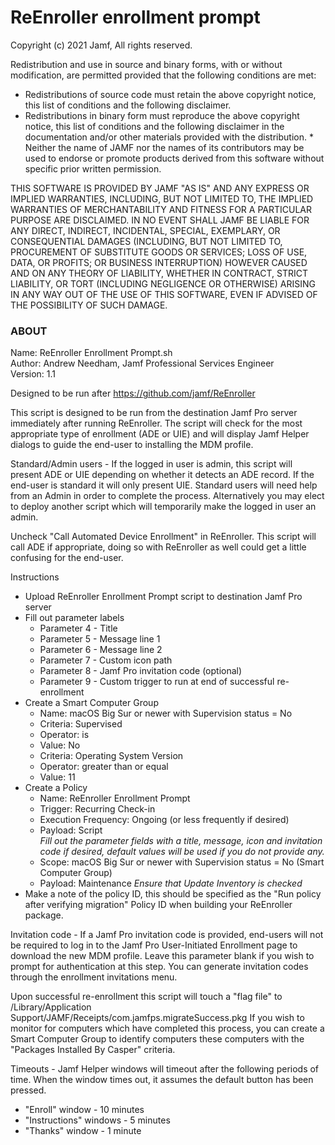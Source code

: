 # ReEnroller enrollment prompt

Copyright (c) 2021 Jamf, All rights reserved.

Redistribution and use in source and binary forms, with or without modification, are permitted provided that the following conditions are met:
   * Redistributions of source code must retain the above copyright notice, this list of conditions and the following disclaimer. 
   * Redistributions in binary form must reproduce the above copyright notice, this list of conditions and the following disclaimer in the documentation and/or other materials provided with the distribution. 
	* Neither the name of JAMF nor the names of its contributors may be used to endorse or promote products derived from this software without specific prior written permission.<br />

THIS SOFTWARE IS PROVIDED BY JAMF "AS IS" AND ANY EXPRESS OR IMPLIED WARRANTIES, INCLUDING, BUT NOT LIMITED TO, THE IMPLIED WARRANTIES OF MERCHANTABILITY AND FITNESS FOR A PARTICULAR PURPOSE ARE DISCLAIMED. IN NO EVENT SHALL JAMF BE LIABLE FOR ANY DIRECT, INDIRECT, INCIDENTAL, SPECIAL, EXEMPLARY, OR CONSEQUENTIAL DAMAGES (INCLUDING, BUT NOT LIMITED TO,  PROCUREMENT OF SUBSTITUTE GOODS OR SERVICES; LOSS OF USE, DATA, OR PROFITS; OR BUSINESS INTERRUPTION) HOWEVER CAUSED AND ON ANY THEORY OF LIABILITY, WHETHER IN CONTRACT, STRICT LIABILITY, OR TORT (INCLUDING NEGLIGENCE OR OTHERWISE) ARISING IN ANY WAY OUT OF THE USE OF THIS SOFTWARE, EVEN IF ADVISED OF THE POSSIBILITY OF SUCH DAMAGE.

### ABOUT

Name: ReEnroller Enrollment Prompt.sh<br />
Author: Andrew Needham, Jamf Professional Services Engineer<br />
Version: 1.1<br />

Designed to be run after https://github.com/jamf/ReEnroller

This script is designed to be run from the destination Jamf Pro server immediately after running ReEnroller. The script will check for the most appropriate type of enrollment (ADE or UIE) and will display Jamf Helper dialogs to guide the end-user to installing the MDM profile.<br />

Standard/Admin users - If the logged in user is admin, this script will present ADE or UIE depending on whether it detects an ADE record. If the end-user is standard it will only present UIE. Standard users will need help from an Admin in order to complete the process. Alternatively you may elect to deploy another script which will temporarily make the logged in user an admin.<br />

Uncheck "Call Automated Device Enrollment" in ReEnroller. This script will call ADE if appropriate, doing so with ReEnroller as well could get a little confusing for the end-user.

Instructions
* Upload ReEnroller Enrollment Prompt script to destination Jamf Pro server 
* Fill out parameter labels
	- Parameter 4 - Title
	- Parameter 5 - Message line 1
	- Parameter 6 - Message line 2
	- Parameter 7 - Custom icon path
	- Parameter 8 - Jamf Pro invitation code (optional)
	- Parameter 9 - Custom trigger to run at end of successful re-enrollment
* Create a Smart Computer Group
	- Name: macOS Big Sur or newer with Supervision status = No
	- Criteria: Supervised
	- Operator: is
	- Value: No
	- Criteria: Operating System Version
	- Operator: greater than or equal
	- Value: 11
 * Create a Policy
   - Name: ReEnroller Enrollment Prompt
   - Trigger: Recurring Check-in
   - Execution Frequency: Ongoing (or less frequently if desired)
   - Payload: Script<br/>
	*Fill out the parameter fields with a title, message, icon and invitation code if desired, default values will be used if you do not provide any.*
   - Scope: macOS Big Sur or newer with Supervision status = No (Smart Computer Group)
   - Payload: Maintenance
	*Ensure that Update Inventory is checked*
 * Make a note of the policy ID, this should be specified as the "Run policy after verifying 
	migration" Policy ID when building your ReEnroller package. 
 
Invitation code - If a Jamf Pro invitation code is provided, end-users will not be required to log in to the Jamf Pro User-Initiated Enrollment page to download the new MDM profile. Leave this parameter blank if you wish to prompt for authentication at this step. You can generate invitation codes through the enrollment invitations menu. 
 
 Upon successful re-enrollment this script will touch a "flag file" to /Library/Application Support/JAMF/Receipts/com.jamfps.migrateSuccess.pkg If you wish to monitor for computers which have completed this process, you can create a Smart Computer Group to identify computers these computers with the "Packages Installed By Casper" criteria. 
 
 Timeouts - Jamf Helper windows will timeout after the following periods of time. When the window times out, it assumes the default button has been pressed.
* "Enroll" window - 10 minutes 
* "Instructions" windows - 5 minutes 
* "Thanks" window - 1 minute 

